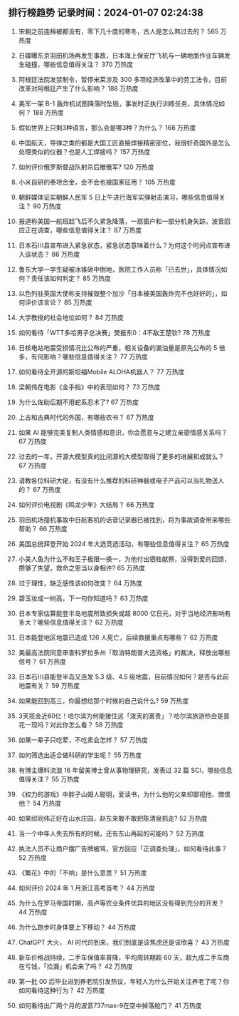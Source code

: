 
## 排行榜趋势 记录时间：2024-01-07 02:24:38
  
  1. 宋朝之前连棉被都没有，零下几十度的寒冬，古人是怎么熬过去的？ 565 万热度
    
  2. 日媒曝东京羽田机场再发生事故，日本海上保安厅飞机与一辆地面作业车辆发生碰撞，哪些信息值得关注？ 370 万热度
    
  3. 阿根廷法院发禁制令，暂停米莱涉及 300 多项经济改革中的劳工法令，目前改革对阿根廷产生了什么影响？ 188 万热度
    
  4. 美军一架 B-1 轰炸机试图降落时坠毁，事发时正执行训练任务，具体情况如何？ 188 万热度
    
  5. 假如世界上只剩3种语言，那么会是哪3种？为什么？ 168 万热度
    
  6. 中国航天，导弹之类的都是大国工匠直接焊接精密部位，我很好奇国外是怎么处理类似的仪器？也是人工焊接吗？ 157 万热度
    
  7. 如何评价俄罗斯督战队射杀后撤俄军? 120 万热度
    
  8. 小米自研的泰坦合金，会不会也被国家征用？ 105 万热度
    
  9. 朝鲜媒体证实朝鲜人民军 5 日上午进行海军实弹射击演习，哪些信息值得关注？ 90 万热度
    
  10. 报道称美国一航班起飞后不久紧急降落，一扇窗户和一部分机身失踪，波音回应正在调查，哪些信息值得关注？ 87 万热度
    
  11. 日本石川县宣布进入紧急状态，紧急状态意味着什么？为何这个时间点宣布进入该状态？ 86 万热度
    
  12. 鲁东大学一学生疑被冰锥砸中倒地，医院工作人员称「已去世」，具体情况如何？责任该如何判定？ 85 万热度
    
  13. 以色列驻英国大使称支持摧毁整个加沙「日本被美国轰炸完不也好好的」，如何评价该言论？ 85 万热度
    
  14. 大学教授的社会地位如何？ 84 万热度
    
  15. 如何看待「WTT多哈男子总决赛」樊振东0：4不敌王楚钦? 78 万热度
    
  16. 日核电站地震受损情况比公布的严重，相关设备的漏油量是原先公布的 5 倍多，有何影响？哪些信息值得关注？ 77 万热度
    
  17. 如何看待全开源的斯坦福Mobile ALOHA机器人？ 77 万热度
    
  18. 梁朝伟在电影《金手指》中的表现如何？ 73 万热度
    
  19. 为什么佐助后期不用蛇系忍术了? 67 万热度
    
  20. 上古和古典时代的外国，有哪些农书？ 67 万热度
    
  21. 如果 AI 能够完美复制人类情感和意识，你会愿意与之建立亲密情感关系吗？ 67 万热度
    
  22. 过去的一年，开源大模型真的比闭源的大模型取得了更多的进展和成就么？ 67 万热度
    
  23. 请教各位科研大佬，有没有什么推荐的科研神器或电子产品可以当礼物送人的？ 67 万热度
    
  24. 如何评价电视剧《鸣龙少年》大结局？ 66 万热度
    
  25. 羽田机场撞机事故中日航客机的话音记录器已被找到，将为事故调查带来哪些帮助？ 66 万热度
    
  26. 美国总统拜登开始 2024 年大选竞选活动，有哪些信息值得关注？ 65 万热度
    
  27. 小美人鱼为什么不和王子极限一换一，为他付出牺牲献祭，没得到爱的回馈，攒够了失望，救命之恩当以身相许? 65 万热度
    
  28. 过于理性，缺乏感性该如何改变？ 64 万热度
    
  29. 碧玉妆成一树高，下一句你知道吗？ 63 万热度
    
  30. 日本专家估算能登半岛地震所致损失或超 8000 亿日元，对于当地经济影响有多大？哪些信息值得关注？ 62 万热度
    
  31. 日本能登地区地震已造成 126 人死亡，后续救援重点有哪些？ 62 万热度
    
  32. 美最高法院同意审查科罗拉多州「取消特朗普大选资格」的裁决，释放出哪些信号？ 61 万热度
    
  33. 日本石川县能登半岛又连发 5.3 级、4.5 级地震，目前情况如何？是否与此前地震有关？ 59 万热度
    
  34. 如果能回到高三，你最想给那个时候的自己说什么? 59 万热度
    
  35. 3天揽金近60亿！哈尔滨为何能接住这「泼天的富贵」？哈尔滨旅游热会是昙花一现吗？对此你怎么看？ 58 万热度
    
  36. 如果一辈子只吃荤，不吃素会怎样？ 57 万热度
    
  37. 如何筛选出适合做科研的学生呢？ 55 万热度
    
  38. 有博主爆料流浪 16 年留美博士曾从事物理研究，发表过 32 篇 SCI，哪些信息值得关注？ 55 万热度
    
  39. 《权力的游戏》中胖子山姆人聪明，爱读书，为什么他的父亲却鄙视他、憎恨他？ 54 万热度
    
  40. 如果祁同伟正好在山水庄园，赵东来敢不敢把陈清泉抓走? 52 万热度
    
  41. 当一个中年人失去所有的时候，还有东山再起的可能吗？ 52 万热度
    
  42. 执法人员不让商户摆广告牌被骂，官方回应「正调查处理」，如何看待此事？ 52 万热度
    
  43. 《繁花》中的「不响」是什么意思？ 51 万热度
    
  44. 如何评价 2024 年 1 月浙江高考首考？ 44 万热度
    
  45. 为什么在罗马帝国时期，高卢等农业条件优异的地区没有得到充分的开发？ 44 万热度
    
  46. 为什么跑步时身体要上下移动？ 44 万热度
    
  47. ChatGPT 大火， AI 时代的到来，我们到底是该焦虑还是该欣喜？ 43 万热度
    
  48. 新车价格战持续，二手车保值率普降，平均周转期超 60 天，超九成二手车商在亏钱，「捡漏」机会来了吗？ 42 万热度
    
  49. 第一批 00 后毕业进到养老院引发热议，年轻人为什么开始关注养老了呢？你如何看待这种行为？ 42 万热度
    
  50. 如何看待出厂两个月的波音737max-9在空中掉落舱门？ 41 万热度
    